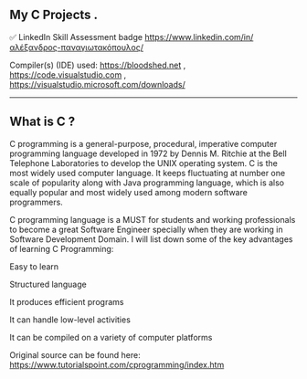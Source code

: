 My C Projects .
----------------

✅ LinkedIn Skill Assessment badge
https://www.linkedin.com/in/αλέξανδρος-παναγιωτακόπουλος/



Compiler(s) (IDE) used: https://bloodshed.net , https://code.visualstudio.com , https://visualstudio.microsoft.com/downloads/

---------------
What is C ?
---------------

C programming is a general-purpose, procedural, imperative computer programming language developed in 1972 by Dennis M. Ritchie at the Bell Telephone Laboratories to develop the UNIX operating system. C is the most widely used computer language. It keeps fluctuating at number one scale of popularity along with Java programming language, which is also equally popular and most widely used among modern software programmers.


C programming language is a MUST for students and working professionals to become a great Software Engineer specially when they are working in Software Development Domain. I will list down some of the key advantages of learning C Programming:

Easy to learn

Structured language

It produces efficient programs

It can handle low-level activities

It can be compiled on a variety of computer platforms

Original source can be found here: https://www.tutorialspoint.com/cprogramming/index.htm




